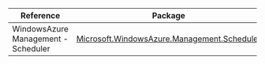 | Reference | Package | Source |
|---|---|---|
|WindowsAzure Management - Scheduler|[Microsoft.WindowsAzure.Management.Scheduler](https://www.nuget.org/packages/Microsoft.WindowsAzure.Management.Scheduler)|[GitHub](https://github.com/Azure/azure-sdk-for-net)|
